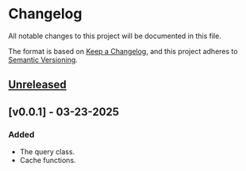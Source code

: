 # Changelog

All notable changes to this project will be documented in this file.

The format is based on [Keep a Changelog](https://keepachangelog.com/en/1.1.0/),
and this project adheres to [Semantic Versioning](https://semver.org/spec/v2.0.0.html).

## [Unreleased]

## [v0.0.1] - 03-23-2025

### Added

- The query class.
- Cache functions.


[unreleased]: https://github.com/taylorhmorris/query_and_cache/compare/v0.0.1...HEAD
[0.0.1]: https://github.com/taylorhmorris/query_and_cache/releases/tag/v0.0.1
